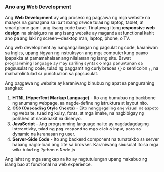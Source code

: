 ### **Ano ang Web Development**

Ang **Web Development** ay ang proseso ng paggawa ng mga website na maayos na gumagana sa iba't ibang device tulad ng laptop, tablet, at smartphone gamit ang iisang code base. Tinatawag itong **responsive web design**, na sinisiguro na ang isang website ay maganda at functional kahit ano pa ang laki ng screen—desktop man, laptop, phone, o TV.

Ang web development ay nangangailangan ng pagsulat ng code, karaniwan sa Ingles, upang bigyan ng instruksyon ang mga computer kung paano ipapakita at pamamahalaan ang nilalaman ng isang site. Bawat programming language ay may sariling syntax o mga panuntunan sa pagsusulat ng code, tulad ng paggamit ng curly braces `{}` o semicolon `;`, na maihahalintulad sa punctuation sa pagsusulat.

Ang paggawa ng website ay karaniwang binubuo ng apat na pangunahing sangkap:

1. **HTML (HyperText Markup Language)** - Ito ang bumubuo ng backbone ng anumang webpage, na nagde-define ng istruktura at layout nito.  
2. **CSS (Cascading Style Sheets)** - Dito nanggagaling ang visual na aspeto ng website, tulad ng kulay, fonts, at mga imahe, na nagbibigay ng polished at nakakaakit na disenyo.  
3. **JavaScript** - Ang programming language na ito ay nagdadagdag ng interactivity, tulad ng pag-respond sa mga click o input, para sa dynamic na karanasan ng user.  
4. **Server-Side Code** - Ito ang backend component na tumatakbo sa server habang naglo-load ang site sa browser. Karaniwang sinusulat ito sa mga wika tulad ng Python o Node.js.  

Ang lahat ng mga sangkap na ito ay nagtutulungan upang makabuo ng isang buo at functional na web experience.